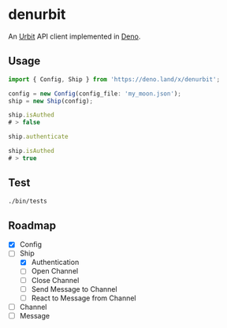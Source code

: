 # denurbit

An [Urbit](https://urbit.org/) API client implemented in
[Deno](https://deno.land/).

## Usage

```ts
import { Config, Ship } from 'https://deno.land/x/denurbit';

config = new Config(config_file: 'my_moon.json');
ship = new Ship(config);

ship.isAuthed
# > false

ship.authenticate

ship.isAuthed
# > true
```

## Test

```sh
./bin/tests
```

## Roadmap

- [x] Config
- [ ] Ship
  - [x] Authentication
  - [ ] Open Channel
  - [ ] Close Channel
  - [ ] Send Message to Channel
  - [ ] React to Message from Channel
- [ ] Channel
- [ ] Message
